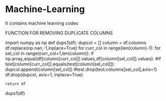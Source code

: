 # Machine-Learning
It contains machine learning codes

FUNCTION FOR REMOVING DUPLICATE COLUMNS


import numpy as np
def dups1(df):
    dupcol = []
    column = df.columns
    df.replace(np.nan,-1,inplace=True)
    for curr_col in range(len(column)-1):
        for sel_col in range(curr_col+1,len(column)):
            if np.array_equal(df[column[curr_col]].values,df[column[sel_col]].values):
             #if test[column[curr_col]].equals(test[column[sel_col]]):
                dupcol.append(column[sel_col])
                #test.drop(test.columns[sel_col],axis=1)
    df.drop(dupcol, axis=1, inplace=True)

    return df
dups1(df)
